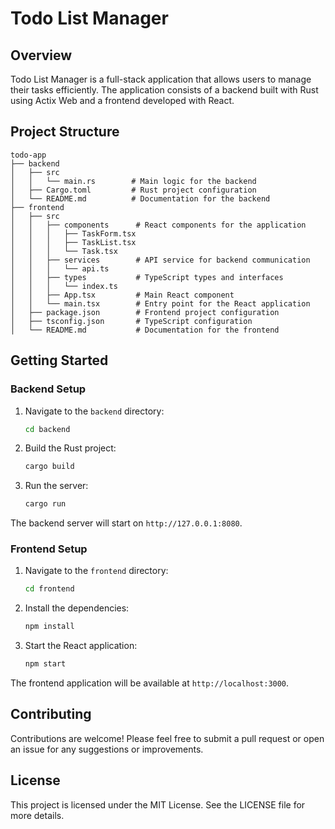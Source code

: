 # Todo List Manager

## Overview

Todo List Manager is a full-stack application that allows users to manage their tasks efficiently. The application consists of a backend built with Rust using Actix Web and a frontend developed with React.

## Project Structure

```
todo-app
├── backend
│   ├── src
│   │   └── main.rs        # Main logic for the backend
│   ├── Cargo.toml         # Rust project configuration
│   └── README.md          # Documentation for the backend
├── frontend
│   ├── src
│   │   ├── components      # React components for the application
│   │   │   ├── TaskForm.tsx
│   │   │   ├── TaskList.tsx
│   │   │   └── Task.tsx
│   │   ├── services        # API service for backend communication
│   │   │   └── api.ts
│   │   ├── types           # TypeScript types and interfaces
│   │   │   └── index.ts
│   │   ├── App.tsx         # Main React component
│   │   └── main.tsx        # Entry point for the React application
│   ├── package.json        # Frontend project configuration
│   ├── tsconfig.json       # TypeScript configuration
│   └── README.md           # Documentation for the frontend
```

## Getting Started

### Backend Setup

1. Navigate to the `backend` directory:
   ```bash
   cd backend
   ```

2. Build the Rust project:
   ```bash
   cargo build
   ```

3. Run the server:
   ```bash
   cargo run
   ```

The backend server will start on `http://127.0.0.1:8080`.

### Frontend Setup

1. Navigate to the `frontend` directory:
   ```bash
   cd frontend
   ```

2. Install the dependencies:
   ```bash
   npm install
   ```

3. Start the React application:
   ```bash
   npm start
   ```

The frontend application will be available at `http://localhost:3000`.

## Contributing

Contributions are welcome! Please feel free to submit a pull request or open an issue for any suggestions or improvements.

## License

This project is licensed under the MIT License. See the LICENSE file for more details.